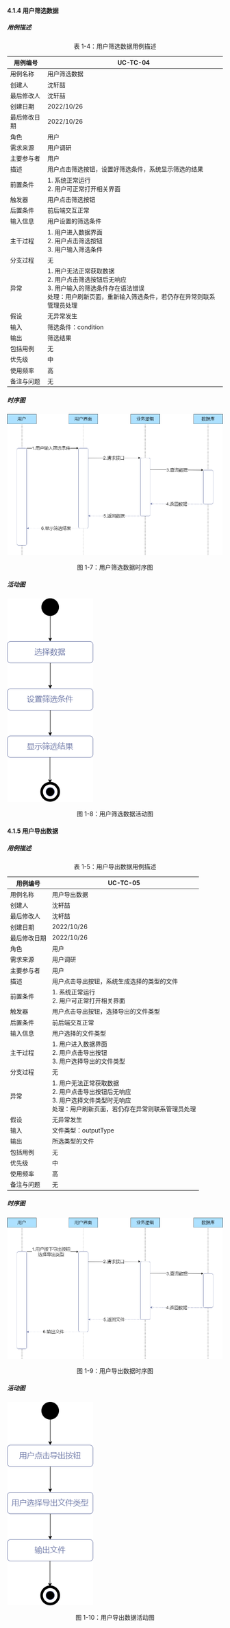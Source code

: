 #### 4.1.4 用户筛选数据

##### 用例描述

<center>表 1-4：用户筛选数据用例描述</center>

| 用例编号     | UC-TC-04                                                     |
| ------------ | ------------------------------------------------------------ |
| 用例名称     | 用户筛选数据                                                 |
| 创建人       | 沈轩喆                                                       |
| 最后修改人   | 沈轩喆                                                       |
| 创建日期     | 2022/10/26                                                   |
| 最后修改日期 | 2022/10/26                                                   |
| 角色         | 用户                                                         |
| 需求来源     | 用户调研                                                     |
| 主要参与者   | 用户                                                         |
| 描述         | 用户点击筛选按钮，设置好筛选条件，系统显示筛选的结果         |
| 前置条件     | 1.  系统正常运行<br />2. 用户可正常打开相关界面              |
| 触发器       | 用户点击筛选按钮                                             |
| 后置条件     | 前后端交互正常                                               |
| 输入信息     | 用户设置的筛选条件                                           |
| 主干过程     | 1.  用户进入数据界面<br />2. 用户点击筛选按钮<br />3. 用户输入筛选条件 |
| 分支过程     | 无                                                           |
| 异常         | 1.  用户无法正常获取数据<br />2. 用户点击筛选按钮后无响应<br />3. 用户输入的筛选条件存在语法错误<br  />处理：用户刷新页面，重新输入筛选条件，若仍存在异常则联系管理员处理 |
| 假设         | 无异常发生                                                   |
| 输入         | 筛选条件：condition                                          |
| 输出         | 筛选结果                                                     |
| 包括用例     | 无                                                           |
| 优先级       | 中                                                           |
| 使用频率     | 高                                                           |
| 备注与问题   | 无                                                           |

##### 时序图

![4.1.4.1.drawio](./4.1.4.1.drawio.png)

<center>图 1-7：用户筛选数据时序图</center>

##### 活动图

![4.1.4.2.drawio](./4.1.4.2.drawio.png)

<center>图 1-8：用户筛选数据活动图</center>

#### 4.1.5 用户导出数据

##### 用例描述

<center>表 1-5：用户导出数据用例描述</center>

| 用例编号     | UC-TC-05                                                     |
| ------------ | ------------------------------------------------------------ |
| 用例名称     | 用户导出数据                                                 |
| 创建人       | 沈轩喆                                                       |
| 最后修改人   | 沈轩喆                                                       |
| 创建日期     | 2022/10/26                                                   |
| 最后修改日期 | 2022/10/26                                                   |
| 角色         | 用户                                                         |
| 需求来源     | 用户调研                                                     |
| 主要参与者   | 用户                                                         |
| 描述         | 用户点击导出按钮，系统生成选择的类型的文件                   |
| 前置条件     | 1.  系统正常运行<br />2. 用户可正常打开相关界面              |
| 触发器       | 用户点击导出按钮，选择导出的文件类型                         |
| 后置条件     | 前后端交互正常                                               |
| 输入信息     | 用户选择的文件类型                                           |
| 主干过程     | 1.  用户进入数据界面<br />2. 用户点击导出按钮<br />3. 用户选择导出的文件类型 |
| 分支过程     | 无                                                           |
| 异常         | 1.  用户无法正常获取数据<br />2. 用户点击导出按钮后无响应<br />3. 用户选择文件类型时无响应<br  />处理：用户刷新页面，若仍存在异常则联系管理员处理 |
| 假设         | 无异常发生                                                   |
| 输入         | 文件类型：outputType                                         |
| 输出         | 所选类型的文件                                               |
| 包括用例     | 无                                                           |
| 优先级       | 中                                                           |
| 使用频率     | 高                                                           |
| 备注与问题   | 无                                                           |

##### 时序图

![4.1.5.1.drawio](./4.1.5.1.drawio.png)

<center>图 1-9：用户导出数据时序图</center>

##### 活动图

![4.1.5.2.drawio](./4.1.5.2.drawio.png)

<center>图 1-10：用户导出数据活动图</center>
